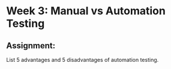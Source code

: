 # Week 3: Manual vs Automation Testing
## Assignment:
List 5 advantages and 5 disadvantages of automation testing.
